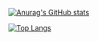 [![Anurag's GitHub stats](https://github-readme-stats.vercel.app/api?username=xmartinsbr)](https://github.com/anuraghazra/github-readme-stats)

[![Top Langs](https://github-readme-stats.vercel.app/api/top-langs/?username=xmartinsbr&layout=compact)](https://github.com/anuraghazra/github-readme-stats)




